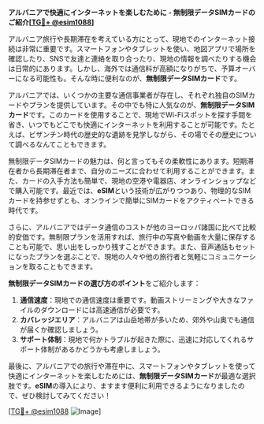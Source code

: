 **アルバニアで快適にインターネットを楽しむために - 無制限データSIMカードのご紹介[[TG💪+ @esim1088](https://t.me/s/esim1088)]**

アルバニア旅行や長期滞在を考えている方にとって、現地でのインターネット接続は非常に重要です。スマートフォンやタブレットを使い、地図アプリで場所を確認したり、SNSで友達と連絡を取り合ったり、現地の情報を調べたりする機会は日常的にあります。しかし、海外では通信料が高額になりがちで、予算オーバーになる可能性も。そんな時に便利なのが、**無制限データSIMカード**です。

アルバニアでは、いくつかの主要な通信事業者が存在し、それぞれ独自のSIMカードやプランを提供しています。その中でも特に人気なのが、**無制限データSIMカード**です。このカードを使用することで、現地でWi-Fiスポットを探す手間を省き、いつでもどこでも快適にインターネットを利用することが可能です。たとえば、ビザンチン時代の歴史的な遺跡を見学しながら、その場でその歴史について調べるなんてこともできます。

無制限データSIMカードの魅力は、何と言ってもその柔軟性にあります。短期滞在者から長期滞在者まで、自分のニーズに合わせて利用することができます。また、カードの入手方法も簡単で、現地の空港や電器店、オンラインショップなどで購入可能です。最近では、**eSIM**という技術が広がりつつあり、物理的なSIMカードを持参せずとも、オンラインで簡単にSIMカードをアクティベートできる時代です。

さらに、アルバニアではデータ通信のコストが他のヨーロッパ諸国に比べて比較的安価です。無制限プランを活用すれば、旅行中の写真や動画を大量に保存することも可能で、思い出をしっかり残すことができます。また、音声通話もセットになったプランを選ぶことで、現地の人々や他の旅行者と気軽にコミュニケーションを取ることもできます。

**無制限データSIMカードの選び方のポイント**をご紹介します：

1. **通信速度**：現地での通信速度は重要です。動画ストリーミングや大きなファイルのダウンロードには高速通信が必要です。
2. **カバレッジエリア**：アルバニアは山岳地帯が多いため、郊外や山奥でも通信が届くか確認しましょう。
3. **サポート体制**：現地で何かトラブルが起きた際に、迅速に対応してくれるサポート体制があるかどうかも考慮しましょう。

最後に、アルバニアでの旅行や滞在中に、スマートフォンやタブレットを使って快適にインターネットを楽しむためには、**無制限データSIMカード**が最適な選択肢です。**eSIM**の導入により、ますます便利に利用できるようになりましたので、ぜひ検討してみてください！

[[TG💪+ @esim1088](https://t.me/s/esim1088) ![Image](https://i.postimg.cc/Y0z9fWf4/image.png)]